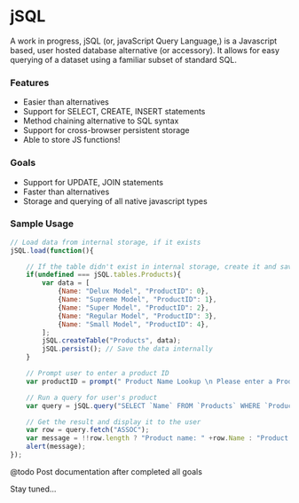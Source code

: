 # jSQL

A work in progress, jSQL (or, javaScript Query Language,) is a Javascript based, user hosted database alternative (or accessory). It allows for easy querying of a dataset using a familiar subset of standard SQL.

### Features
 - Easier than alternatives
 - Support for SELECT, CREATE, INSERT statements
 - Method chaining alternative to SQL syntax
 - Support for cross-browser persistent storage
 - Able to store JS functions!
 
### Goals
 - Support for UPDATE, JOIN statements
 - Faster than alternatives
 - Storage and querying of all native javascript types
 
### Sample Usage
```javascript
// Load data from internal storage, if it exists
jSQL.load(function(){

	// If the table didn't exist in internal storage, create it and save it to internal storage
	if(undefined === jSQL.tables.Products){
		var data = [
			{Name: "Delux Model", "ProductID": 0},
			{Name: "Supreme Model", "ProductID": 1},
			{Name: "Super Model", "ProductID": 2},
			{Name: "Regular Model", "ProductID": 3},
			{Name: "Small Model", "ProductID": 4},
		];
		jSQL.createTable("Products", data);
		jSQL.persist(); // Save the data internally
	}

	// Prompt user to enter a product ID
	var productID = prompt(" Product Name Lookup \n Please enter a Product ID#:");

	// Run a query for user's product
	var query = jSQL.query("SELECT `Name` FROM `Products` WHERE `ProductID` = '" +productID+ "'").execute();

	// Get the result and display it to the user
	var row = query.fetch("ASSOC");
	var message = !!row.length ? "Product name: " +row.Name : "Product not found.";
	alert(message);
});

```

@todo Post documentation after completed all goals

Stay tuned...
